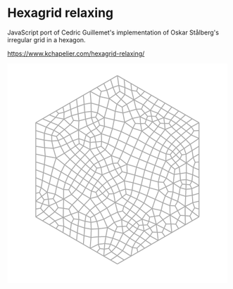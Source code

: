 # Hexagrid relaxing

JavaScript port of Cedric Guillemet's implementation of Oskar Stålberg's irregular grid in a hexagon.

https://www.kchapelier.com/hexagrid-relaxing/

![Example](example.png)